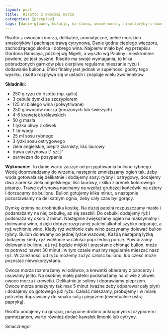```yaml
---
layout: post
title:  Risotto z owocami morza
categories: [przepisy]
tags: [danie-glowne, kolacja, na-slono, owoce-morza, risottoryby-i-owoce-morza]
---
```

Risotto z owocami morza, delikatne, aromatyczne, pełne morskich smakołyków i pachnące trawą cytrynową. Danie godne ciepłego wieczoru, zachodzącego słońca i dobrego wina. Najpierw miało być wg przepisu Gordona Ramsaya, później wg Nigelli, a wyszło wg Pauliny i nieskromnie powiem, że jest pyszne. Risotto ma swoje wymagania, to kilka pobrudzonych garnków plus cierpliwe regularne mieszanie ryżu i dodawanie bulionu. Efekt finalny jest jednak w zupełności godny tego wysiłku, risotto rozpływa się w ustach i znajduje wielu zwolenników.

**Składniki:**
* 250 g ryżu do risotto (np. gallo)
* 3 cebule dymki ze szczypiorem
* 125 ml białego wina (półwytrwane)
* 250 g owoców morza (mrożonych lub świeżych)
* 4-6 krewetek królewskich
* 50 g masła
* 1 łyżka oliwy z oliwek
* 1 litr wody
* 25 ml sosu rybnego
* 3 łyżki sosu ostrygowego
* ziele angielskie, pieprz ziarnisty, liść laurowy
* trawa cytrynowa (1 szt.)'
* parmezan do posypania

**Wykonanie:**
To danie warto zacząć od przygotowania bulionu rybnego. Wodę doprowadzamy do wrzenia, następnie zmniejszamy ogień tak, żeby woda gotowała się delikatnie i dodajemy sosy: rybny i ostrygowy, dodajemy dwa ziarenka ziela angielskiego, liść laurowy, i kilka ziarenek kolorowego pieprzu. Trawę cytrynową nacinamy na wzdłuż grubszej końcówki na cztery i dorzucamy do bulionu. Bulion gotujemy kilka minut, a następnie pozostawiamy na delikatnym ogniu, żeby cały czas był gorący.

Dymkę kroimy na drobniutka kostkę. Na dużej patelni rozpuszczamy masło i podsmażamy na niej cebulkę, aż się zeszkli. Do cebulki dodajemy ryż i podsmażamy około 2 minut. Następnie zwiększamy ogień na maksymalny i dolewamy wino, dzięki dobrze rozgrzanej patelni alkohol szybko odparuje, a ryż wchłonie wino. Kiedy ryż wchłonie całe wino zaczynamy dolewać bulion rybny. Bulion dolewamy po jednej łyżce wazowej. Każdą następną łyżkę dodajemy kiedy ryż wchłonie w całości poprzednią porcję. Powtarzamy dolewanie bulionu, aż ryż będzie miękki i przestanie chłonąc bulion, może to potrwać nawet 30 minut i w tym czasie musimy regularnie mieszać nasz ryż. W zależności od ryżu możemy zużyć całość bulionu, lub cześć może pozostać niewykorzystana.

Owoce morza rozmrażamy w lodówce, a krewetki obieramy z pancerzy i usuwamy jelito. Na osobnej małej patelni podsmażamy na oliwie z oliwek owoce morza i krewetki. Delikatnie je solimy i doprawiamy pieprzem. Owoce morza smażymy tak max 5 minut (ważne żeby odparował cały płyn) i dodajemy do gotowego już ryżu. Całość mieszamy, próbujemy i w miarę potrzeby doprawiamy do smaku solą i pieprzem (ewentualnie ostrą papryką).

Risotto podajemy na gorąco, posypane drobno pokrojonym szczypiorem i parmezanem, warto również dodać kawałek limonki lub cytryny.

Smacznego!
    
